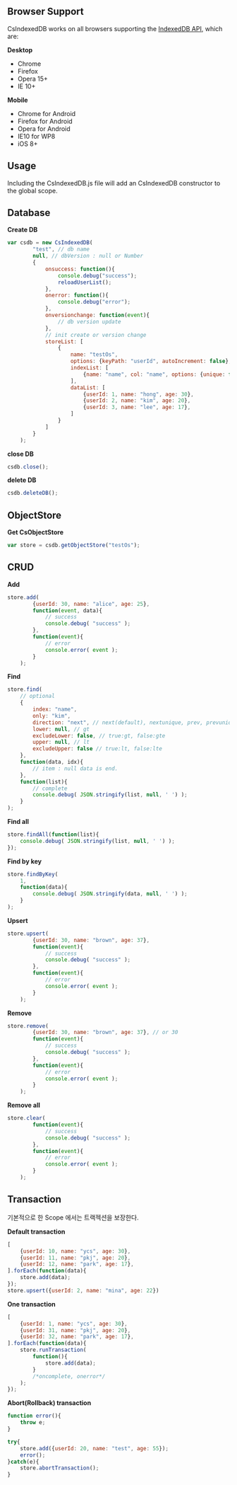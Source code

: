 
## Browser Support
CsIndexedDB works on all browsers supporting the [IndexedDB API](http://www.w3.org/TR/IndexedDB "W3 IndexedDB"), which are:


**Desktop**
* Chrome
* Firefox
* Opera 15+
* IE 10+

**Mobile**
* Chrome for Android
* Firefox for Android
* Opera for Android
* IE10 for WP8
* iOS 8+

## Usage

Including the CsIndexedDB.js file will add an CsIndexedDB constructor to the global scope.

## Database

**Create DB**
```javascript
var csdb = new CsIndexedDB(
		"test", // db name
		null, // dbVersion : null or Number
		{
			onsuccess: function(){
				console.debug("success");
				reloadUserList();
			},
			onerror: function(){
				console.debug("error");
			},
			onversionchange: function(event){
				// db version update
			},
			// init create or version change
			storeList: [
				{
					name: "testOs",
					options: {keyPath: "userId", autoIncrement: false},
					indexList: [
						{name: "name", col: "name", options: {unique: false}}
					],
					dataList: [
						{userId: 1, name: "hong", age: 30},
						{userId: 2, name: "kim", age: 20},
						{userId: 3, name: "lee", age: 17},
					]
				}
			]
		}
	);
```

**close DB**
```javascript
csdb.close();
```

**delete DB**
```javascript
csdb.deleteDB();
```

## ObjectStore
**Get CsObjectStore**
```javascript
var store = csdb.getObjectStore("testOs");
```

## CRUD


**Add**
```javascript
store.add(
		{userId: 30, name: "alice", age: 25},
		function(event, data){
			// success
			console.debug( "success" );
		},
		function(event){
			// error
			console.error( event );
		}
	);
```

**Find**
```javascript
store.find(
	// optional
	{
		index: "name",
		only: "kim",
		direction: "next", // next(default), nextunique, prev, prevunique
		lower: null, // gt
		excludeLower: false, // true:gt, false:gte
		upper: null, // lt
		excludeUpper: false // true:lt, false:lte
	},
	function(data, idx){
		// item : null data is end.
	},
	function(list){
		// complete
		console.debug( JSON.stringify(list, null, ' ') );
	}
);
```

**Find all**
```javascript
store.findAll(function(list){
	console.debug( JSON.stringify(list, null, ' ') );
});
```

**Find by key**
```javascript
store.findByKey(
	1,
	function(data){
		console.debug( JSON.stringify(data, null, ' ') );
	}
);
```

**Upsert**
```javascript
store.upsert(
		{userId: 30, name: "brown", age: 37},
		function(event){
			// success
			console.debug( "success" );
		},
		function(event){
			// error
			console.error( event );
		}
	);
```

**Remove**
```javascript
store.remove(
		{userId: 30, name: "brown", age: 37}, // or 30
		function(event){
			// success
			console.debug( "success" );
		},
		function(event){
			// error
			console.error( event );
		}
	);
```

**Remove all**
```javascript
store.clear(
		function(event){
			// success
			console.debug( "success" );
		},
		function(event){
			// error
			console.error( event );
		}
	);
```

## Transaction
기본적으로 한 Scope 에서는 트랙젝션을 보장한다.

**Default transaction**
```javascript
[
	{userId: 10, name: "ycs", age: 30},
	{userId: 11, name: "pkj", age: 20},
	{userId: 12, name: "park", age: 17},
].forEach(function(data){
	store.add(data);
});
store.upsert({userId: 2, name: "mina", age: 22})
```

**One transaction**
```javascript
[
	{userId: 1, name: "ycs", age: 30},
	{userId: 31, name: "pkj", age: 20},
	{userId: 32, name: "park", age: 17},
].forEach(function(data){
	store.runTransaction(
		function(){
			store.add(data);
		}
		/*oncomplete, onerror*/
	);
});
```

**Abort(Rollback) transaction**
```javascript
function error(){
	throw e;
}

try{
	store.add({userId: 20, name: "test", age: 55});
	error();
}catch(e){
	store.abortTransaction();
}

```